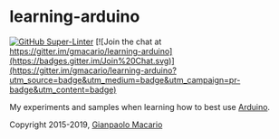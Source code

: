 # learning-arduino

[![GitHub Super-Linter](https://github.com/gmacario/learning-arduino/workflows/Lint%20Code%20Base/badge.svg)](https://github.com/marketplace/actions/super-linter)
[![Join the chat at https://gitter.im/gmacario/learning-arduino](https://badges.gitter.im/Join%20Chat.svg)](https://gitter.im/gmacario/learning-arduino?utm_source=badge&utm_medium=badge&utm_campaign=pr-badge&utm_content=badge)

My experiments and samples when learning how to best use [Arduino](http://arduino.cc/).

Copyright 2015-2019, [Gianpaolo Macario](https://gmacario.github.io/)

<!-- EOF -->
